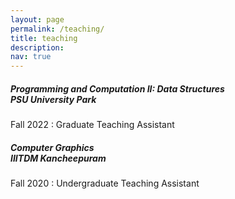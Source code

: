 ```yaml
---
layout: page
permalink: /teaching/
title: teaching
description: 
nav: true
---
```


<div class="teaching">
   <!-- Copy paste the below block for another entry for teaching -->
   <div class="card">
      <div class="row row-cols-1">
         <div class="card-item col">
            <div class="row ml-0">
               <div class="card-body">
                  <h5 class="card-title">
                     Programming and Computation II: Data Structures
                     <div class="float-md-right" style="padding-right: 10px;">PSU University Park </div>
                  </h5>
                  <p class="card-text">Fall 2022 : Graduate Teaching Assistant</p>
               </div>
            </div>
         </div>
      </div>
   </div>
<div class="card">
   <div class="row row-cols-1">
      <div class="card-item col">
         <div class="row ml-0">
            <div class="card-body">
               <h5 class="card-title">
                  Computer Graphics
                  <div class="float-md-right" style="padding-right: 10px;">IIITDM Kancheepuram </div>
               </h5>
               <p class="card-text">Fall 2020 : Undergraduate Teaching Assistant</p>
            </div>
         </div>
      </div>
   </div>
</div>
</div>